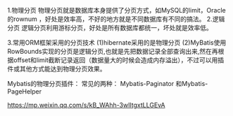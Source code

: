 1.物理分页
物理分页就是数据库本身提供了分页方式，如MySQL的limit，Oracle的rownum ，好处是效率高，不好的地方就是不同数据库有不同的搞法。
2.逻辑分页
逻辑分页利用游标分页，好处是所有数据库都统一，坏处就是效率低。

3.常用ORM框架采用的分页技术
 (1)hibernate采用的是物理分页
 (2)MyBatis使用RowBounds实现的分页是逻辑分页,也就是先把数据记录全部查询出来,然在再根据offset和limit截断记录返回（数据量大的时候会造成内存溢出），不过可以用插件或其他方式能达到物理分页效果。
 
Mybatis的物理分页插件：
常见的两种： Mybatis-Paginator 和Mybatis-PageHelper

https://mp.weixin.qq.com/s/kB_WAhh-3wlItgxtLLGEvA